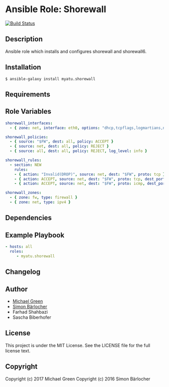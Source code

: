 # Ansible Role: Shorewall

[![Build Status](https://travis-ci.org/Myatu/ansible-shorewall.svg?branch=master)](https://travis-ci.org/Myatu/ansible-shorewall)

## Description

Ansible role which installs and configures shorewall and shorewall6.

## Installation

```
$ ansible-galaxy install myatu.shorewall
```

## Requirements

## Role Variables

```yaml
shorewall_interfaces:
  - { zone: net, interface: eth0, options: "dhcp,tcpflags,logmartians,nosmurfs,sourceroute=0" }

shorewall_policies:
  - { source: "$FW", dest: all, policy: ACCEPT }
  - { source: net, dest: all, policy: REJECT }
  - { source: all, dest: all, policy: REJECT, log_level: info }

shorewall_rules:
  - section: NEW
    rules:
    - { action: "Invalid(DROP)", source: net, dest: "$FW", proto: tcp }
    - { action: ACCEPT, source: net, dest: "$FW", proto: tcp, dest_port: ssh }
    - { action: ACCEPT, source: net, dest: "$FW", proto: icmp, dest_port: echo-request }

shorewall_zones:
  - { zone: fw, type: firewall }
  - { zone: net, type: ipv4 }
```
  
## Dependencies

## Example Playbook

```yml
- hosts: all
  roles:
     - myatu.shorewall
```

## Changelog

## Author

* [Michael Green](http://myatus.com)
* [Simon Bärlocher](https://sbaerlocher.ch)
* Farhad Shahbazi
* Sascha Biberhofer
 
## License

This project is under the MIT License. See the LICENSE file for the full license text.

## Copyright

Copyright (c) 2017 Michael Green
Copyright (c) 2016 Simon Bärlocher